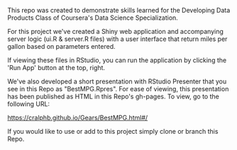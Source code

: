 This repo was created to demonstrate skills learned for the Developing Data Products Class of Coursera's Data Science Specialization.

For this project we've created a Shiny web application and accompanying server logic (ui.R & server.R files) with a user interface that return miles per gallon based on parameters entered.

If viewing these files in RStudio, you can run the application by clicking the 'Run App' button at the top, right. 


We've also developed a short presentation with RStudio Presenter that you see in this Repo as "BestMPG.Rpres". For ease of viewing, this presentation has been published as HTML in this Repo's gh-pages. To view, go to the following URL:

https://cralphb.github.io/Gears/BestMPG.html#/

If you would like to use or add to this project simply clone or branch this Repo.
